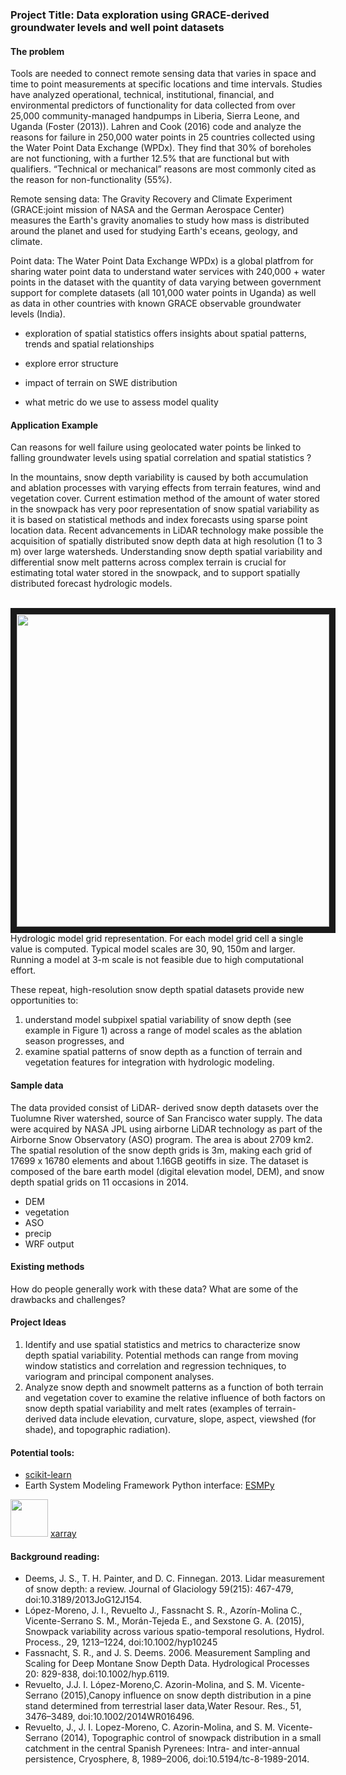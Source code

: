### Project Title: Data exploration using GRACE-derived groundwater levels and well point datasets


#### The problem

Tools are needed to connect remote sensing data that varies in space and time to point measurements at specific locations and time intervals. Studies have analyzed operational, technical, institutional, financial, and environmental predictors of functionality for data collected from over 25,000 community-managed handpumps in Liberia, Sierra Leone, and Uganda (Foster (2013)). Lahren and Cook (2016) code and analyze the reasons for failure in 250,000 water points in 25 countries collected using the Water Point Data Exchange (WPDx). They find that 30% of boreholes are not functioning, with a further 12.5% that are functional but with qualifiers. “Technical or mechanical” reasons are most commonly cited as the reason for non-functionality (55%).  

Remote sensing data: The Gravity Recovery and Climate Experiment (GRACE:joint mission of NASA and the German Aerospace Center)  measures the Earth's gravity anomalies to study how mass is distributed around the planet and used for studying Earth's eceans, geology, and climate. 

Point data: The Water Point Data Exchange WPDx) is a global platfrom for sharing water point data to understand water services with 240,000 + water points in the dataset with the quantity of data varying between government support for complete datasets (all 101,000 water points in Uganda) as well as data in other countries with known GRACE observable groundwater levels (India).  

- exploration of spatial statistics offers insights about spatial patterns, trends and spatial relationships
- explore error structure
- impact of terrain on SWE distribution

- what metric do we use to assess model quality
 
#### Application Example

Can reasons for well failure using geolocated water points be linked to falling groundwater levels using spatial correlation and spatial statistics ? 

In the mountains, snow depth variability is caused by both accumulation and ablation processes with varying effects from terrain features, wind and vegetation cover. Current estimation method of the amount of water stored in the snowpack has very poor representation of snow spatial variability as it is based on statistical methods and index forecasts using sparse point location data. Recent advancements in LiDAR technology make possible the acquisition of spatially distributed snow depth data at high resolution (1 to 3 m) over large watersheds. Understanding snow depth spatial variability and differential snow melt patterns across complex terrain is crucial for estimating total water stored in the snowpack, and to support spatially distributed forecast hydrologic models. 

<br>
<img src="img/hydroGrid.png" width = "500" border = "10">
Hydrologic model grid representation. For each model grid cell a single value is computed. Typical model scales are 30, 90, 150m and larger. Running a model at 3-m scale is not feasible due to high computational effort.

These repeat, high-resolution snow depth spatial datasets provide new opportunities to: 
1) understand model subpixel spatial variability of snow depth (see example in Figure 1) across a range of model scales as the ablation season progresses, and 
2) examine spatial patterns of snow depth as a function of terrain and vegetation features for integration with hydrologic modeling.

#### Sample data

The data provided consist of LiDAR- derived snow depth datasets over the Tuolumne River watershed, source of San Francisco water supply. The data were acquired by NASA JPL using airborne LiDAR technology as part of the Airborne Snow Observatory (ASO) program. The area is about 2709 km2. The spatial resolution of the snow depth grids is 3m, making each grid of 17699 x 16780  elements and about 1.16GB geotiffs in size. The dataset is composed of the bare earth model (digital elevation model, DEM), and snow depth spatial grids on 11 occasions in 2014.

- DEM 
- vegetation
- ASO
- precip
- WRF output

#### Existing methods

How do people generally work with these data? What are some of the drawbacks and challenges?

#### Project Ideas 

1. Identify and use spatial statistics and metrics to characterize snow depth spatial variability. Potential methods can range from moving window statistics and correlation and regression techniques, to variogram and principal component analyses. 
2. Analyze snow depth and snowmelt patterns as a function of both terrain and vegetation cover to examine the relative influence of both factors on snow depth spatial variability and melt rates (examples of terrain-derived data include elevation, curvature, slope, aspect, viewshed (for shade), and topographic radiation).

#### Potential tools:

* [scikit-learn](http://scikit-learn.org/stable/index.html)
* Earth System Modeling Framework Python interface: [ESMPy](https://www.earthsystemcog.org/projects/esmf/)

<img src = "https://github.com/geohackweek/geohackweek.github.io/blob/master/img/ndarray_icon.png" width = "60"> [xarray](https://geohackweek.github.io/nDarrays/)


#### Background reading: 

* Deems, J. S., T. H. Painter, and D. C. Finnegan. 2013. Lidar measurement of snow depth: a review. Journal of Glaciology 59(215): 467-479, doi:10.3189/2013JoG12J154.
* López-Moreno, J. I., Revuelto J., Fassnacht S. R., Azorín-Molina C., Vicente-Serrano S. M., Morán-Tejeda E., and Sexstone G. A. (2015), Snowpack variability across various spatio-temporal resolutions, Hydrol. Process., 29, 1213–1224, doi:10.1002/hyp10245
* Fassnacht, S. R., and J. S. Deems. 2006. Measurement Sampling and Scaling for Deep Montane Snow Depth Data. Hydrological Processes 20: 829-838, doi:10.1002/hyp.6119.
* Revuelto, J.J. I. López-Moreno,C. Azorin-Molina, and S. M. Vicente-Serrano (2015),Canopy influence on snow depth distribution in a pine stand determined from terrestrial laser data,Water Resour. Res., 51, 3476–3489, doi:10.1002/2014WR016496.
* Revuelto, J., J. I. Lopez-Moreno, C. Azorin-Molina, and S. M. Vicente-Serrano (2014), Topographic control of snowpack distribution in a small catchment in the central Spanish Pyrenees: Intra- and inter-annual persistence, Cryosphere, 8, 1989–2006, doi:10.5194/tc-8-1989-2014.


